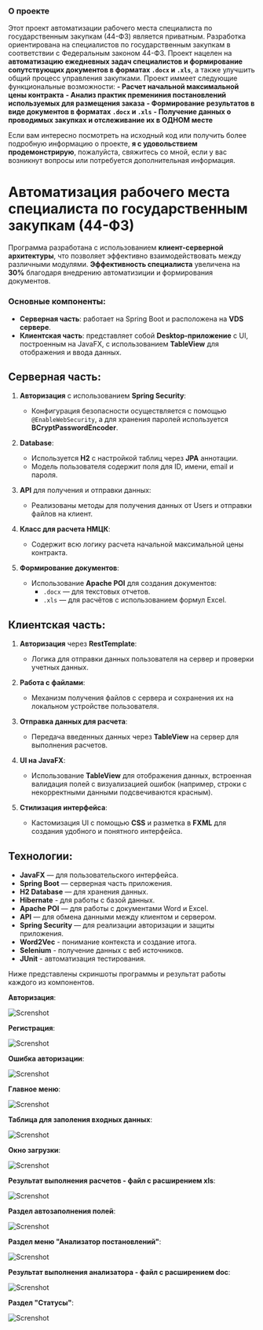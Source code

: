 ### О проекте

Этот проект автоматизации рабочего места специалиста по государственным закупкам (44-ФЗ) является приватным.
Разработка ориентирована на специалистов по государственным закупкам в соответствии с Федеральным законом 44-ФЗ.
Проект нацелен на **автоматизацию ежедневных задач специалистов и формирование сопутствующих документов в форматах `.docx` и `.xls`**, а также улучшить общий процесс управления закупками.
Проект иммеет следующие функциональные возможности:
**- Расчет начальной максимальной цены контракта**
**- Анализ практик премениния постановлений используемых для размещения заказа**
**- Формирование результатов в виде документов в форматах `.docx` и `.xls`**
**- Получение данных о проводимых закупках и отслеживание их в ОДНОМ месте**

Если вам интересно посмотреть на исходный код или получить более подробную информацию о проекте, **я с удовольствием продемонстрирую**, пожалуйста, свяжитесь со мной, если у вас возникнут вопросы или потребуется дополнительная информация.

# Автоматизация рабочего места специалиста по государственным закупкам (44-ФЗ)

Программа разработана с использованием **клиент-серверной архитектуры**, что позволяет эффективно взаимодействовать между различными модулями. 
**Эффективность специалиста** увеличена на **30%** благодаря внедрению автоматизиции и формирования документов.

### Основные компоненты:
- **Серверная часть**: работает на Spring Boot и расположена на **VDS сервере**.
- **Клиентская часть**: представляет собой **Desktop-приложение** с UI, построенным на JavaFX, с использованием **TableView** для отображения и ввода данных.

## Серверная часть:
1. **Авторизация** с использованием **Spring Security**:
    - Конфигурация безопасности осуществляется с помощью `@EnableWebSecurity`, а для хранения паролей используется **BCryptPasswordEncoder**.
    
2. **Database**:
    - Используется **H2** с настройкой таблиц через **JPA** аннотации.
    - Модель пользователя содержит поля для ID, имени, email и пароля.
    
3. **API** для получения и отправки данных:
    - Реализованы методы для получения данных от Users и отправки файлов на клиент.
    
4. **Класс для расчета НМЦК**:
    - Содержит всю логику расчета начальной максимальной цены контракта.
    
5. **Формирование документов**:
    - Использование **Apache POI** для создания документов:
        - `.docx` — для текстовых отчетов.
        - `.xls` — для расчётов с использованием формул Excel.

## Клиентская часть:
1. **Авторизация** через **RestTemplate**:
    - Логика для отправки данных пользователя на сервер и проверки учетных данных.
    
2. **Работа с файлами**:
    - Механизм получения файлов с сервера и сохранения их на локальном устройстве пользователя.
    
3. **Отправка данных для расчета**:
    - Передача введенных данных через **TableView** на сервер для выполнения расчетов.
    
4. **UI на JavaFX**:
    - Использование **TableView** для отображения данных, встроенная валидация полей с визуализацией ошибок (например, строки с некорректными данными подсвечиваются красным).
    
5. **Стилизация интерфейса**:
    - Кастомизация UI с помощью **CSS** и разметка в **FXML** для создания удобного и понятного интерфейса.

## Технологии:
- **JavaFX** — для пользовательского интерфейса.
- **Spring Boot** — серверная часть приложения.
- **H2 Database** — для хранения данных.
- **Hibernate** - для работы с базой данных.
- **Apache POI** — для работы с документами Word и Excel.
- **API** — для обмена данными между клиентом и сервером.
- **Spring Security** — для реализации авторизации и защиты приложения.
- **Word2Vec** - понимание контекста и создание итога.
- **Selenium** - получение данных с веб источников.
- **JUnit** - автоматизация тестирования.

Ниже представлены скриншоты программы и результат работы каждого из компонентов.

**Авторизация**:

![Screnshot](https://github.com/IR-gitt/QuickOrder/blob/master/LoginPage.jpg)

**Регистрация**:

![Screnshot](https://github.com/IR-gitt/QuickOrder/blob/master/Handling%20errors%20during%20registration.jpg)

**Ошибка авторизации**:

![Screnshot](https://github.com/IR-gitt/QuickOrder/blob/master/Error%20notification.jpg)

**Главное меню**:

![Screnshot](https://github.com/IR-gitt/QuickOrder/blob/master/CalcNMCKMainMenu.PNG)

**Таблица для заполения входных данных**:

![Screnshot](https://github.com/IR-gitt/QuickOrder/blob/master/TableView.jpg)

**Окно загрузки**:

![Screnshot](https://github.com/IR-gitt/QuickOrder/blob/master/Download%20window%20(waiting%20for%20response%20from%20server%20with%20files).jpg)

**Результат выполнения расчетов - файл с расширением xls**:

![Screnshot](https://github.com/IR-gitt/QuickOrder/blob/master/ResultCalcInExel.PNG)

**Раздел автозаполнения полей**:

![Screnshot](https://github.com/IR-gitt/QuickOrder/blob/master/AutoPurchase.PNG)

**Раздел меню "Анализатор постановлений"**:

![Screnshot](https://github.com/IR-gitt/QuickOrder/blob/master/Analyzer.PNG)

**Результат выполнения анализатора - файл с расширением doc**:

![Screnshot](https://github.com/IR-gitt/QuickOrder/blob/master/resultAnalyze.jpg)

**Раздел "Статусы"**:

![Screnshot](https://github.com/IR-gitt/QuickOrder/blob/master/Status.PNG)




